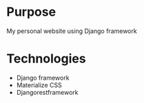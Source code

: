 # Purpose

My personal website using Django framework


# Technologies

- Django framework
- Materialize CSS
- Djangorestframework